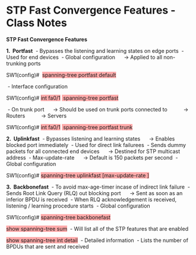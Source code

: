 # STP Fast Convergence Features - Class Notes

**STP Fast Convergence Features**

**1.  Portfast**
 - Bypasses the listening and learning states on edge ports
 - Used for end devices
 - Global configuration
     -> Applied to all non-trunking ports

SW1(config)#  <span style="background-color: #ffaaaa">spanning-tree portfast default</span>

 - Interface configuration

SW1(config)# <span style="background-color: #ffaaaa">int fa0/1</span>
<span style="background-color: #ffaaaa"> spanning-tree portfast</span>

 - On trunk port
     -> Should be used on trunk ports connected to
          -> Routers
          -> Servers

SW1(config)# <span style="background-color: #ffaaaa">int fa0/1</span>
<span style="background-color: #ffaaaa"> spanning-tree portfast trunk</span>

**2.  Uplinkfast**
 - Bypasses listening and learning states
     -> Enables blocked port immediately
 - Used for direct link failurees
 - Sends dummy packets for all connected end devices
     -> Destined for STP multicast address
 - Max-update-rate
     -> Default is 150 packets per second
 - Global configuration

SW1(config)# <span style="background-color: #ffaaaa">spanning-tree uplinkfast [max-update-rate <pps>]</span>

**3.  Backbonefast**
 - To avoid max-age-timer incase of indirect link failure
 - Sends Root Link Query (RLQ) out blocking port
     -> Sent as soon as an inferior BPDU is received
 - When RLQ acknowledgement is received, listening / learning procedure starts
 - Global configuration

SW1(config)# <span style="background-color: #ffaaaa">spanning-tree backbonefast</span>

<span style="background-color: #ffaaaa">show spanning-tree sum</span>
 - Will list all of the STP features that are enabled

<span style="background-color: #ffaaaa">show spanning-tree int <int> detail</span>
 - Detailed information
 - Lists the number of BPDUs that are sent and received

